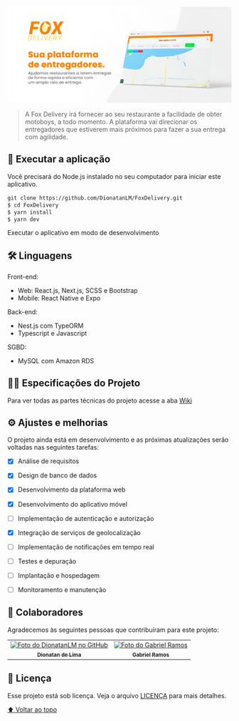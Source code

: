 
<!---Esses são exemplos. Veja https://shields.io para outras pessoas ou para personalizar este conjunto de escudos. Você pode querer incluir dependências, status do projeto e informações de licença aqui--->

<img src="src/bannerFox.jpg"  alt="exemplo imagem">

> A Fox Delivery irá fornecer ao seu restaurante a facilidade de
obter motoboys, a todo momento. A plataforma vai direcionar os entregadores que
estiverem mais próximos para fazer a sua entrega com agilidade.

## 🚀 Executar a aplicação
Você precisará do Node.js instalado no seu computador para iniciar este aplicativo.

```
git clone https://github.com/DionatanLM/FoxDelivery.git
$ cd FoxDelivery
$ yarn install
$ yarn dev
```
Executar o aplicativo em modo de desenvolvimento


## 🛠️ Linguagens

Front-end:
* Web: React.js, Next.js, SCSS e Bootstrap
* Mobile: React Native e Expo

Back-end:
* Nest.js com TypeORM
* Typescript e Javascript

SGBD:
* MySQL com Amazon RDS

## 👨‍💻 Especificações do Projeto

Para ver todas as partes técnicas do projeto acesse a aba [Wiki](https://github.com/DionatanLM/FoxDelivery/wiki)


## ⚙️ Ajustes e melhorias

O projeto ainda está em desenvolvimento e as próximas atualizações serão voltadas nas seguintes tarefas:

- [x] Análise de requisitos
- [x] Design de banco de dados
- [x] Desenvolvimento da plataforma web
- [x] Desenvolvimento do aplicativo móvel
- [ ] Implementação de autenticação e autorização
- [x] Integração de serviços de geolocalização
- [ ] Implementação de notificações em tempo real
- [ ] Testes e depuração
- [ ] Implantação e hospedagem
- [ ] Monitoramento e manutenção


## 🤝 Colaboradores

Agradecemos às seguintes pessoas que contribuíram para este projeto:

<table>
  <tr>
    <td align="center">
      <a href="https://github.com/DionatanLM" target="_blank">
        <img src="https://avatars3.githubusercontent.com/u/62453867" width="100px;" alt="Foto do DionatanLM no GitHub"/><br>
        <sub>
          <b>Dionatan de Lima</b>
        </sub>
      </a>
    </td>
    <td align="center">
      <a href="https://github.com/gabrielhz" target="_blank">
        <img src="https://avatars3.githubusercontent.com/u/69884582" width="100px;" alt="Foto do Gabriel Ramos"/><br>
        <sub>
          <b>Gabriel Ramos</b>
        </sub>
      </a>
    </td>
  </tr>
</table>




## 📝 Licença

Esse projeto está sob licença. Veja o arquivo [LICENÇA](LICENSE.md) para mais detalhes.

[⬆ Voltar ao topo](#nome-do-projeto)<br>
